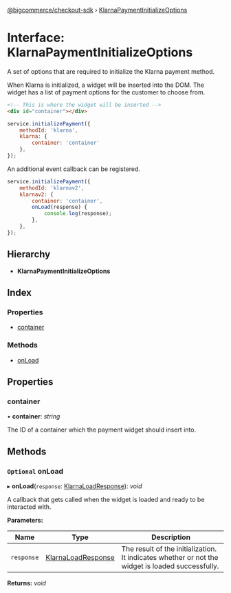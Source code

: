 [@bigcommerce/checkout-sdk](../README.md) › [KlarnaPaymentInitializeOptions](klarnapaymentinitializeoptions.md)

# Interface: KlarnaPaymentInitializeOptions

A set of options that are required to initialize the Klarna payment method.

When Klarna is initialized, a widget will be inserted into the DOM. The
widget has a list of payment options for the customer to choose from.

```html
<!-- This is where the widget will be inserted -->
<div id="container"></div>
```

```js
service.initializePayment({
    methodId: 'klarna',
    klarna: {
        container: 'container'
    },
});
```

An additional event callback can be registered.

```js
service.initializePayment({
    methodId: 'klarnav2',
    klarnav2: {
        container: 'container',
        onLoad(response) {
            console.log(response);
        },
    },
});
```

## Hierarchy

* **KlarnaPaymentInitializeOptions**

## Index

### Properties

* [container](klarnapaymentinitializeoptions.md#container)

### Methods

* [onLoad](klarnapaymentinitializeoptions.md#optional-onload)

## Properties

###  container

• **container**: *string*

The ID of a container which the payment widget should insert into.

## Methods

### `Optional` onLoad

▸ **onLoad**(`response`: [KlarnaLoadResponse](klarnaloadresponse.md)): *void*

A callback that gets called when the widget is loaded and ready to be
interacted with.

**Parameters:**

Name | Type | Description |
------ | ------ | ------ |
`response` | [KlarnaLoadResponse](klarnaloadresponse.md) | The result of the initialization. It indicates whether or not the widget is loaded successfully.  |

**Returns:** *void*
